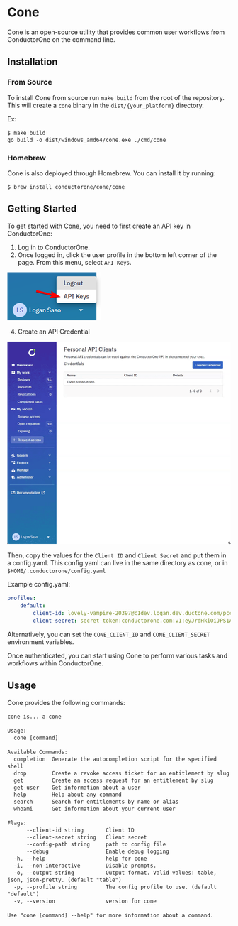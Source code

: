 # Cone

Cone is an open-source utility that provides common user workflows from ConductorOne on the command line. 

## Installation

### From Source

To install Cone from source run `make build` from the root of the repository. This will create a `cone` binary in the `dist/{your_platform}` directory.

Ex: 
```shell
$ make build
go build -o dist/windows_amd64/cone.exe ./cmd/cone
````

### Homebrew

Cone is also deployed through Homebrew. You can install it by running:

```shell
$ brew install conductorone/cone/cone
```

## Getting Started

To get started with Cone, you need to first create an API key in ConductorOne:

1. Log in to ConductorOne.
2. Once logged in, click the user profile in the bottom left corner of the page. From this menu, select `API Keys`.

![API Keys](./docs/images/api-keys.png)

4. Create an API Credential

![API Credential](./docs/images/api-credential.gif)

Then, copy the values for the `Client ID` and `Client Secret` and put them in a config.yaml. This config.yaml can live in the same directory as cone, or in `$HOME/.conductorone/config.yaml`

Example config.yaml:

```yaml
profiles:
    default:
        client-id: lovely-vampire-20397@c1dev.logan.dev.ductone.com/pcc
        client-secret: secret-token:conductorone.com:v1:eyJrdHkiOiJPS1AiLCJjcnYiOiJFZDI1NTE5IiwieCI6IkVjX3hZWlJ1V3JjQk0wN05lMXY3dEkyRDNoX3dFWmhFWHNvUzluMjh3djQiLCJkIjoiRjZLWGFNSE9idWNqOUJDdjJlRVJyaTJLNkVxbHNmS19Oa2dzdHNxd3FFUSJ9
```

Alternatively, you can set the `CONE_CLIENT_ID` and `CONE_CLIENT_SECRET` environment variables.


Once authenticated, you can start using Cone to perform various tasks and workflows within ConductorOne.

## Usage

Cone provides the following commands:

```shell
cone is... a cone

Usage:
  cone [command]

Available Commands:
  completion  Generate the autocompletion script for the specified shell
  drop        Create a revoke access ticket for an entitlement by slug
  get         Create an access request for an entitlement by slug
  get-user    Get information about a user
  help        Help about any command
  search      Search for entitlements by name or alias
  whoami      Get information about your current user

Flags:
      --client-id string       Client ID
      --client-secret string   Client secret
      --config-path string     path to config file
      --debug                  Enable debug logging
  -h, --help                   help for cone
  -i, --non-interactive        Disable prompts.
  -o, --output string          Output format. Valid values: table, json, json-pretty. (default "table")
  -p, --profile string         The config profile to use. (default "default")
  -v, --version                version for cone

Use "cone [command] --help" for more information about a command.
```